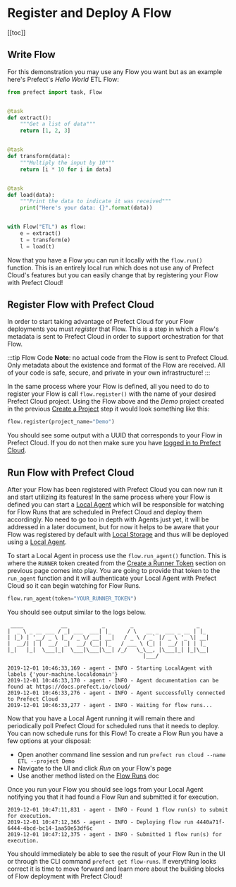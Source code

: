 # Register and Deploy A Flow

[[toc]]

## Write Flow

For this demonstration you may use any Flow you want but as an example here's Prefect's _Hello World_ ETL Flow:

```python
from prefect import task, Flow


@task
def extract():
    """Get a list of data"""
    return [1, 2, 3]


@task
def transform(data):
    """Multiply the input by 10"""
    return [i * 10 for i in data]


@task
def load(data):
    """Print the data to indicate it was received"""
    print("Here's your data: {}".format(data))


with Flow("ETL") as flow:
    e = extract()
    t = transform(e)
    l = load(t)
```

Now that you have a Flow you can run it locally with the `flow.run()` function. This is an entirely local run which does not use any of Prefect Cloud's features but you can easily change that by registering your Flow with Prefect Cloud!

## Register Flow with Prefect Cloud

In order to start taking advantage of Prefect Cloud for your Flow deployments you must _register_ that Flow. This is a step in which a Flow's metadata is sent to Prefect Cloud in order to support orchestration for that Flow.

:::tip Flow Code
**Note**: no actual code from the Flow is sent to Prefect Cloud. Only metadata about the existence and format of the Flow are received. All of your code is safe, secure, and private in your own infrastructure!
:::

In the same process where your Flow is defined, all you need to do to register your Flow is call `flow.register()` with the name of your desired Prefect Cloud project. Using the Flow above and the _Demo_ project created in the previous [Create a Project](/cloud/go/configure.html#create-a-project) step it would look something like this:

```python
flow.register(project_name="Demo")
```

You should see some output with a UUID that corresponds to your Flow in Prefect Cloud. If you do not then make sure you have [logged in to Prefect Cloud](/cloud/go/configure.html#log-in-to-prefect-cloud).

## Run Flow with Prefect Cloud

After your Flow has been registered with Prefect Cloud you can now run it and start utilizing its features! In the same process where your Flow is defined you can start a [Local Agent](/cloud/agent/local.html) which will be responsible for watching for Flow Runs that are scheduled in Prefect Cloud and deploy them accordingly. No need to go too in depth with Agents just yet, it will be addressed in a later document, but for now it helps to be aware that your Flow was registered by default with [Local Storage]() and thus will be deployed using a [Local Agent](/cloud/agent/local.html).

To start a Local Agent in process use the `flow.run_agent()` function. This is where the `RUNNER` token created from the [Create a Runner Token](/cloud/go/configure.html#create-a-runner-token) section on previous page comes into play. You are going to provide that token to the `run_agent` function and it will authenticate your Local Agent with Prefect Cloud so it can begin watching for Flow Runs.

```python
flow.run_agent(token="YOUR_RUNNER_TOKEN")
```

You should see output similar to the logs below.

```
 ____            __           _        _                    _
|  _ \ _ __ ___ / _| ___  ___| |_     / \   __ _  ___ _ __ | |_
| |_) | '__/ _ \ |_ / _ \/ __| __|   / _ \ / _` |/ _ \ '_ \| __|
|  __/| | |  __/  _|  __/ (__| |_   / ___ \ (_| |  __/ | | | |_
|_|   |_|  \___|_|  \___|\___|\__| /_/   \_\__, |\___|_| |_|\__|
                                           |___/

2019-12-01 10:46:33,169 - agent - INFO - Starting LocalAgent with labels {'your-machine.localdomain'}
2019-12-01 10:46:33,170 - agent - INFO - Agent documentation can be found at https://docs.prefect.io/cloud/
2019-12-01 10:46:33,276 - agent - INFO - Agent successfully connected to Prefect Cloud
2019-12-01 10:46:33,277 - agent - INFO - Waiting for flow runs...
```

Now that you have a Local Agent running it will remain there and periodically poll Prefect Cloud for scheduled runs that it needs to deploy. You can now schedule runs for this Flow! To create a Flow Run you have a few options at your disposal:

- Open another command line session and run `prefect run cloud --name ETL --project Demo`
- Navigate to the UI and click _Run_ on your Flow's page
- Use another method listed on the [Flow Runs](/cloud/concepts/flow_runs.html#flow-runs) doc

Once you run your Flow you should see logs from your Local Agent notifying you that it had found a Flow Run and submitted it for execution.

```
2019-12-01 10:47:11,831 - agent - INFO - Found 1 flow run(s) to submit for execution.
2019-12-01 10:47:12,365 - agent - INFO - Deploying flow run 4440a71f-6444-4bcd-bc14-1aa50e53df6c
2019-12-01 10:47:12,375 - agent - INFO - Submitted 1 flow run(s) for execution.
```

You should immediately be able to see the result of your Flow Run in the UI or through the CLI command `prefect get flow-runs`. If everything looks correct it is time to move forward and learn more about the building blocks of Flow deployment with Prefect Cloud!
